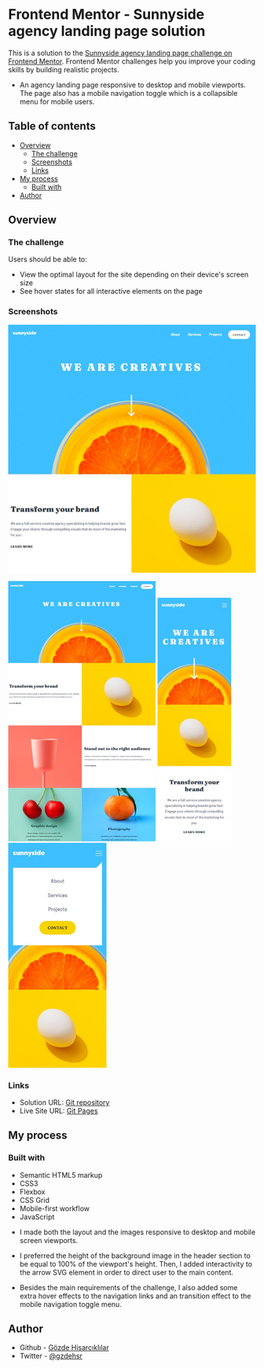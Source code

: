 # Frontend Mentor - Sunnyside agency landing page solution

This is a solution to the [Sunnyside agency landing page challenge on Frontend Mentor](https://www.frontendmentor.io/challenges/sunnyside-agency-landing-page-7yVs3B6ef). Frontend Mentor challenges help you improve your coding skills by building realistic projects.

- An agency landing page responsive to desktop and mobile viewports. The page also has a  mobile navigation toggle which is a collapsible menu for mobile users.

## Table of contents

- [Overview](#overview)
  - [The challenge](#the-challenge)
  - [Screenshots](#screenshots)
  - [Links](#links)
- [My process](#my-process)
  - [Built with](#built-with)
- [Author](#author)

## Overview

### The challenge

Users should be able to:

- View the optimal layout for the site depending on their device's screen size
- See hover states for all interactive elements on the page

### Screenshots

![Main](./images/screenshots/screenshot.jpg)
<div>
  <img src='./images/screenshots/screenshot-1.jpg' alt='desktop' width='300px'/>
  <img src='./images/screenshots/screenshot-2.jpg' alt='mobile' width='150px'/>
  <img src='./images/screenshots/screenshot-3.jpg' alt='mobile-navbar' width='200px'/>
</div>

### Links

- Solution URL: [Git repository](https://github.com/GozdeHisarckllar/challenge-sunnyside-agency-landing-page)
- Live Site URL: [Git Pages](https://gozdehisarckllar.github.io/challenge-sunnyside-agency-landing-page/)

## My process

### Built with

- Semantic HTML5 markup
- CSS3
- Flexbox
- CSS Grid
- Mobile-first workflow
- JavaScript

* I made both the layout and the images responsive to desktop and mobile screen viewports.

* I preferred the height of the background image in the header section to be equal to 100% of the viewport's height. Then, I added interactivity to the arrow SVG element in order to direct user to the main content.

* Besides the main requirements of the challenge, I also added some extra hover effects to the navigation links and an transition effect to the mobile navigation toggle menu.

## Author

- Github - [Gözde Hisarcıklılar](https://github.com/GozdeHisarckllar)
- Twitter - [@gzdehsr](https://www.twitter.com/gzdehsr)
